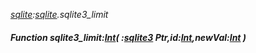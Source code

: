 _[sqlite](../../modules/sqlite/sqlite-module.md):[sqlite](../../modules/sqlite/sqlite-module.md).sqlite3\_limit_
##### Function sqlite3\_limit:[Int](../../modules/wonkey/wonkey-types-int.md)( :[sqlite3](../../modules/sqlite/sqlite-sqlite3.md) Ptr,id:[Int](../../modules/wonkey/wonkey-types-int.md),newVal:[Int](../../modules/wonkey/wonkey-types-int.md) )
